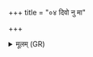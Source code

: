 +++
title = "०४ दिवो नु मा"

+++
<details><summary>मूलम् (GR)</summary>

दिवो नु मा बृहतो अन्तरिक्षाद्  
अपां स्तोको अभ्य् अपप्तद् रसाय ।  
सम् इन्द्रियेण पयसाहम् अग्ने +++(Bhatt. agni(⟨ gne))+++  
ऋषीणां यज्ञैः सुकृतां कृतेन ॥
</details>